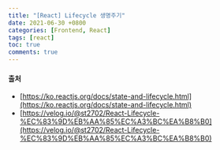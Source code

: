 ```yaml
---
title: "[React] Lifecycle 생명주기"
date: 2021-06-30 +0800
categories: [Frontend, React]
tags: [react]
toc: true
comments: true
---
```



#### 출처
- [https://ko.reactjs.org/docs/state-and-lifecycle.html](https://ko.reactjs.org/docs/state-and-lifecycle.html)
- [https://velog.io/@st2702/React-Lifecycle-%EC%83%9D%EB%AA%85%EC%A3%BC%EA%B8%B0](https://velog.io/@st2702/React-Lifecycle-%EC%83%9D%EB%AA%85%EC%A3%BC%EA%B8%B0)